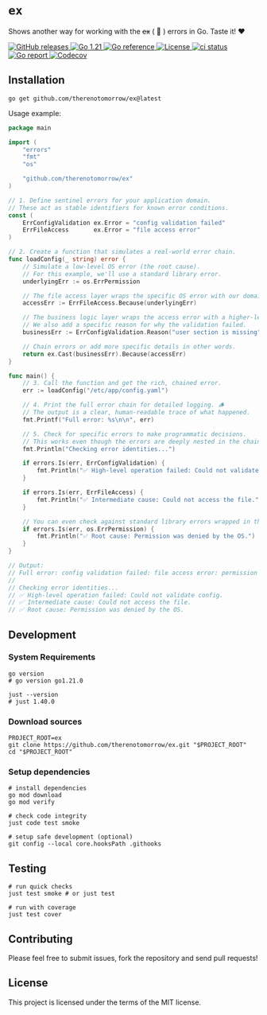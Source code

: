 # `ex`

Shows another way for working with the ~~ex~~ ( :dancer: ) errors in Go. Taste it! :heart:

<div>
  <a href="https://github.com/therenotomorrow/ex/releases" target="_blank">
    <img src="https://img.shields.io/github/v/release/therenotomorrow/ex?color=FBC02D" alt="GitHub releases">
  </a>
  <a href="https://go.dev/doc/go1.21" target="_blank">
    <img src="https://img.shields.io/badge/Go-%3E%3D%201.21-blue.svg" alt="Go 1.21">
  </a>
  <a href="https://pkg.go.dev/github.com/therenotomorrow/ex" target="_blank">
    <img src="https://godoc.org/github.com/therenotomorrow/ex?status.svg" alt="Go reference">
  </a>
  <a href="https://github.com/therenotomorrow/ex/blob/master/LICENSE" target="_blank">
    <img src="https://img.shields.io/github/license/therenotomorrow/ex?color=388E3C" alt="License">
  </a>
  <a href="https://github.com/therenotomorrow/ex/actions/workflows/ci.yml" target="_blank">
    <img src="https://github.com/therenotomorrow/ex/actions/workflows/ci.yml/badge.svg" alt="ci status">
  </a>
  <a href="https://goreportcard.com/report/github.com/therenotomorrow/ex" target="_blank">
    <img src="https://goreportcard.com/badge/github.com/therenotomorrow/ex" alt="Go report">
  </a>
  <a href="https://codecov.io/gh/therenotomorrow/ex" target="_blank">
    <img src="https://img.shields.io/codecov/c/github/therenotomorrow/ex?color=546E7A" alt="Codecov">
  </a>
</div>

## Installation

```shell
go get github.com/therenotomorrow/ex@latest
```

Usage example:

```go
package main

import (
	"errors"
	"fmt"
	"os"

	"github.com/therenotomorrow/ex"
)

// 1. Define sentinel errors for your application domain.
// These act as stable identifiers for known error conditions.
const (
	ErrConfigValidation ex.Error = "config validation failed"
	ErrFileAccess       ex.Error = "file access error"
)

// 2. Create a function that simulates a real-world error chain.
func loadConfig(_ string) error {
	// Simulate a low-level OS error (the root cause).
	// For this example, we'll use a standard library error.
	underlyingErr := os.ErrPermission

	// The file access layer wraps the specific OS error with our domain error.
	accessErr := ErrFileAccess.Because(underlyingErr)

	// The business logic layer wraps the access error with a higher-level reason.
	// We also add a specific reason for why the validation failed.
	businessErr := ErrConfigValidation.Reason("user section is missing")

	// Chain errors or add more specific details in other words.
	return ex.Cast(businessErr).Because(accessErr)
}

func main() {
	// 3. Call the function and get the rich, chained error.
	err := loadConfig("/etc/app/config.yaml")

	// 4. Print the full error chain for detailed logging. 🪵
	// The output is a clear, human-readable trace of what happened.
	fmt.Printf("Full error: %s\n\n", err)

	// 5. Check for specific errors to make programmatic decisions.
	// This works even though the errors are deeply nested in the chain.
	fmt.Println("Checking error identities...")

	if errors.Is(err, ErrConfigValidation) {
		fmt.Println("✅ High-level operation failed: Could not validate config.")
	}

	if errors.Is(err, ErrFileAccess) {
		fmt.Println("✅ Intermediate cause: Could not access the file.")
	}

	// You can even check against standard library errors wrapped in the chain!
	if errors.Is(err, os.ErrPermission) {
		fmt.Println("✅ Root cause: Permission was denied by the OS.")
	}
}

// Output:
// Full error: config validation failed: file access error: permission denied
//
// Checking error identities...
// ✅ High-level operation failed: Could not validate config.
// ✅ Intermediate cause: Could not access the file.
// ✅ Root cause: Permission was denied by the OS.
```

## Development

### System Requirements

```shell
go version
# go version go1.21.0

just --version
# just 1.40.0
```

### Download sources

```shell
PROJECT_ROOT=ex
git clone https://github.com/therenotomorrow/ex.git "$PROJECT_ROOT"
cd "$PROJECT_ROOT"
```

### Setup dependencies

```shell
# install dependencies
go mod download
go mod verify

# check code integrity
just code test smoke

# setup safe development (optional)
git config --local core.hooksPath .githooks
```

## Testing

```shell
# run quick checks
just test smoke # or just test

# run with coverage
just test cover
```

## Contributing

Please feel free to submit issues, fork the repository and send pull requests!

## License

This project is licensed under the terms of the MIT license.
